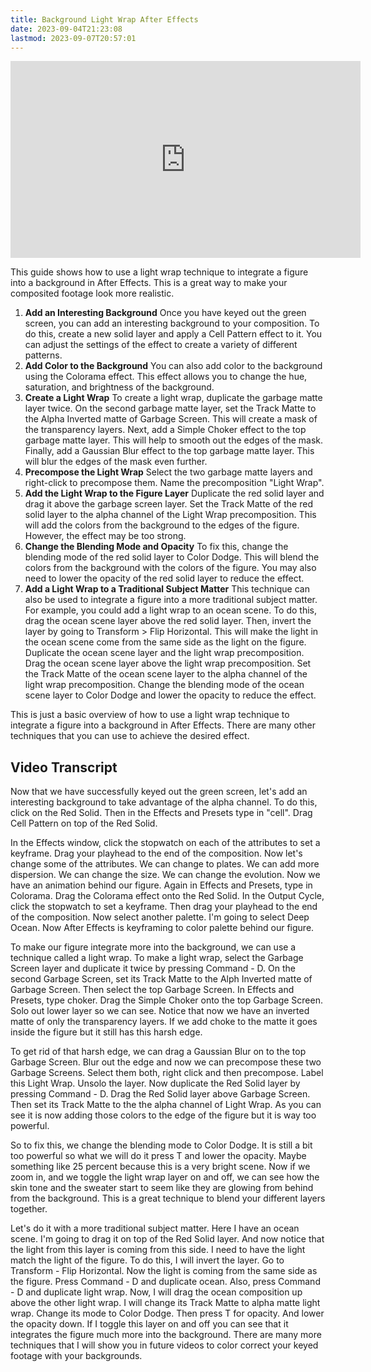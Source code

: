 ```yaml
---
title: Background Light Wrap After Effects
date: 2023-09-04T21:23:08
lastmod: 2023-09-07T20:57:01
---
```


<div class="iframe-16-9-container">
<iframe class="youTubeIframe" width="560" height="315" src="https://www.youtube.com/embed/P_gVhMT1doM?si=KJp6PqNM1OEjtt09" title="YouTube video player" frameborder="0" allow="accelerometer; autoplay; clipboard-write; encrypted-media; gyroscope; picture-in-picture; web-share" allowfullscreen></iframe>
</div>

This guide shows how to use a light wrap technique to integrate a figure into a background in After Effects. This is a great way to make your composited footage look more realistic.

1. **Add an Interesting Background** Once you have keyed out the green screen, you can add an interesting background to your composition. To do this, create a new solid layer and apply a Cell Pattern effect to it. You can adjust the settings of the effect to create a variety of different patterns.
2. **Add Color to the Background** You can also add color to the background using the Colorama effect. This effect allows you to change the hue, saturation, and brightness of the background.
3. **Create a Light Wrap** To create a light wrap, duplicate the garbage matte layer twice. On the second garbage matte layer, set the Track Matte to the Alpha Inverted matte of Garbage Screen. This will create a mask of the transparency layers. Next, add a Simple Choker effect to the top garbage matte layer. This will help to smooth out the edges of the mask. Finally, add a Gaussian Blur effect to the top garbage matte layer. This will blur the edges of the mask even further.
4. **Precompose the Light Wrap** Select the two garbage matte layers and right-click to precompose them. Name the precomposition "Light Wrap".
5. **Add the Light Wrap to the Figure Layer** Duplicate the red solid layer and drag it above the garbage screen layer. Set the Track Matte of the red solid layer to the alpha channel of the Light Wrap precomposition. This will add the colors from the background to the edges of the figure. However, the effect may be too strong.
6. **Change the Blending Mode and Opacity** To fix this, change the blending mode of the red solid layer to Color Dodge. This will blend the colors from the background with the colors of the figure. You may also need to lower the opacity of the red solid layer to reduce the effect.
7. **Add a Light Wrap to a Traditional Subject Matter** This technique can also be used to integrate a figure into a more traditional subject matter. For example, you could add a light wrap to an ocean scene. To do this, drag the ocean scene layer above the red solid layer. Then, invert the layer by going to Transform > Flip Horizontal. This will make the light in the ocean scene come from the same side as the light on the figure. Duplicate the ocean scene layer and the light wrap precomposition. Drag the ocean scene layer above the light wrap precomposition. Set the Track Matte of the ocean scene layer to the alpha channel of the light wrap precomposition. Change the blending mode of the ocean scene layer to Color Dodge and lower the opacity to reduce the effect.

This is just a basic overview of how to use a light wrap technique to integrate a figure into a background in After Effects. There are many other techniques that you can use to achieve the desired effect.

## Video Transcript

Now that we have successfully keyed out the green screen, let's add an interesting background to take advantage of the alpha channel. To do this, click on the Red Solid. Then in the Effects and Presets type in "cell". Drag Cell Pattern on top of the Red Solid.

In the Effects window, click the stopwatch on each of the attributes to set a keyframe. Drag your playhead to the end of the composition. Now let's change some of the attributes. We can change to plates. We can add more dispersion. We can change the size. We can change the evolution. Now we have an animation behind our figure. Again in Effects and Presets, type in Colorama. Drag the Colorama effect onto the Red Solid. In the Output Cycle, click the stopwatch to set a keyframe. Then drag your playhead to the end of the composition. Now select another palette. I'm going to select Deep Ocean. Now After Effects is keyframing to color palette behind our figure.

To make our figure integrate more into the background, we can use a technique called a light wrap. To make a light wrap, select the Garbage Screen layer and duplicate it twice by pressing Command - D. On the second Garbage Screen, set its Track Matte to the Alph Inverted matte of Garbage Screen. Then select the top Garbage Screen. In Effects and Presets, type choker. Drag the Simple Choker onto the top Garbage Screen. Solo out lower layer so we can see. Notice that now we have an inverted matte of only the transparency layers. If we add choke to the matte it goes inside the figure but it still has this harsh edge.

To get rid of that harsh edge, we can drag a Gaussian Blur on to the top Garbage Screen. Blur out the edge and now we can precompose these two Garbage Screens. Select them both, right click and then precompose. Label this Light Wrap. Unsolo the layer. Now duplicate the Red Solid layer by pressing Command - D. Drag the Red Solid layer above Garbage Screen. Then set its Track Matte to the the alpha channel of Light Wrap. As you can see it is now adding those colors to the edge of the figure but it is way too powerful.

So to fix this, we change the blending mode to Color Dodge. It is still a bit too powerful so what we will do it press T and lower the opacity. Maybe something like 25 percent because this is a very bright scene. Now if we zoom in, and we toggle the light wrap layer on and off, we can see how the skin tone and the sweater start to seem like they are glowing from behind from the background. This is a great technique to blend your different layers together.

Let's do it with a more traditional subject matter. Here I have an ocean scene. I'm going to drag it on top of the Red Solid layer. And now notice that the light from this layer is coming from this side. I need to have the light match the light of the figure. To do this, I will invert the layer. Go to Transform - Flip Horizontal. Now the light is coming from the same side as the figure. Press Command - D and duplicate ocean. Also, press Command - D and duplicate light wrap. Now, I will drag the ocean composition up above the other light wrap. I will change its Track Matte to alpha matte light wrap. Change its mode to Color Dodge. Then press T for opacity. And lower the opacity down. If I toggle this layer on and off you can see that it integrates the figure much more into the background. There are many more techniques that I will show you in future videos to color correct your keyed footage with your backgrounds.
